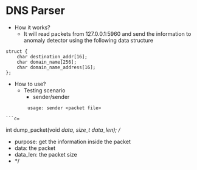 # DNS Parser
- How it works?
	- It will read packets from 127.0.0.1:5960 and send the information to anomaly detector using the following data structure
```c=
struct {
	char destination_addr[16];
	char domain_name[256];
	char domain_name_address[16];
};
```

- How to use?
	- Testing scenario
		- sender/sender
```sh=
		usage: sender <packet file>
```
	```c=
int dump_packet(void *data, size_t data_len);
/*
 * purpose: get the information inside the packet
 * data: the packet
 * data_len: the packet size
 * */
	```

	
